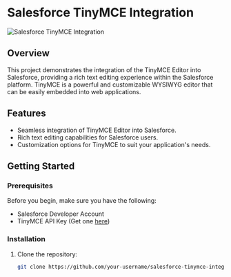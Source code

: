 # Salesforce TinyMCE Integration

![Salesforce TinyMCE Integration](/path/to/your/image.png)

## Overview

This project demonstrates the integration of the TinyMCE Editor into Salesforce, providing a rich text editing experience within the Salesforce platform. TinyMCE is a powerful and customizable WYSIWYG editor that can be easily embedded into web applications.

## Features

- Seamless integration of TinyMCE Editor into Salesforce.
- Rich text editing capabilities for Salesforce users.
- Customization options for TinyMCE to suit your application's needs.

## Getting Started

### Prerequisites

Before you begin, make sure you have the following:

- Salesforce Developer Account
- TinyMCE API Key (Get one [here](https://www.tiny.cloud/get-tiny/api-key/))

### Installation

1. Clone the repository:

   ```bash
   git clone https://github.com/your-username/salesforce-tinymce-integration.git
